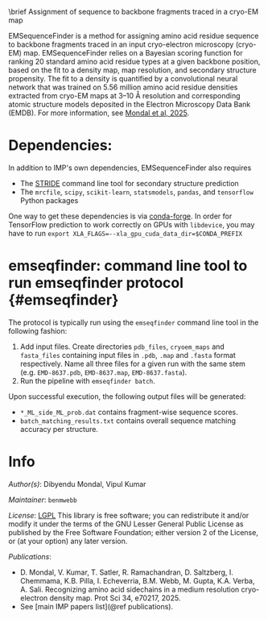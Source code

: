 \brief Assignment of sequence to backbone fragments traced in a cryo-EM map 

EMSequenceFinder is a method for assigning amino acid residue sequence to
backbone fragments traced in an input cryo-electron microscopy (cryo-EM) map.
EMSequenceFinder relies on a Bayesian scoring function for ranking 20 standard
amino acid residue types at a given backbone position, based on the fit to a
density map, map resolution, and secondary structure propensity. The fit to a
density is quantified by a convolutional neural network that was trained on
5.56 million amino acid residue densities extracted from cryo-EM maps at
3–10 Å resolution and corresponding atomic structure models deposited in
the Electron Microscopy Data Bank (EMDB). For more information, see
[Mondal et al, 2025](https://pubmed.ncbi.nlm.nih.gov/40719420/).

# Dependencies:

In addition to IMP's own dependencies, EMSequenceFinder also requires

 - The [STRIDE](https://webclu.bio.wzw.tum.de/stride/install.html)
   command line tool for secondary structure prediction
 - The `mrcfile`, `scipy`, `scikit-learn`, `statsmodels`, `pandas`,
   and `tensorflow` Python packages

One way to get these dependencies is via
[conda-forge](https://conda-forge.org/). In order for TensorFlow prediction
to work correctly on GPUs with `libdevice`, you may have to run
`export XLA_FLAGS=--xla_gpu_cuda_data_dir=$CONDA_PREFIX`

# emseqfinder: command line tool to run emseqfinder protocol {#emseqfinder}

The protocol is typically run using the `emseqfinder` command line tool
in the following fashion:

 1. Add input files. Create directories `pdb_files`, `cryoem_maps` and
    `fasta_files` containing input files in `.pdb`, `.map` and `.fasta` format
    respectively. Name all three files for a given run with the same stem
    (e.g. `EMD-8637.pdb`, `EMD-8637.map`, `EMD-8637.fasta`).
 2. Run the pipeline with `emseqfinder batch`.

Upon successful execution, the following output files will be generated:
 - `*_ML_side_ML_prob.dat` contains fragment-wise sequence scores.
 - `batch_matching_results.txt` contains overall sequence matching accuracy
   per structure.

# Info

_Author(s)_: Dibyendu Mondal, Vipul Kumar

_Maintainer_: `benmwebb`

_License_: [LGPL](https://www.gnu.org/licenses/old-licenses/lgpl-2.1.html)
This library is free software; you can redistribute it and/or
modify it under the terms of the GNU Lesser General Public
License as published by the Free Software Foundation; either
version 2 of the License, or (at your option) any later version.

_Publications_:
 - D. Mondal, V. Kumar, T. Satler, R. Ramachandran, D. Saltzberg, I. Chemmama, K.B. Pilla, I. Echeverria, B.M. Webb, M. Gupta, K.A. Verba, A. Sali. Recognizing amino acid sidechains in a medium resolution cryo-electron density map. Prot Sci 34, e70217, 2025.
 - See [main IMP papers list](@ref publications).
